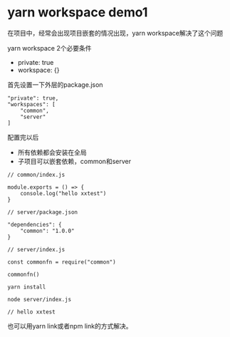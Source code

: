 # yarn workspace demo1

在项目中，经常会出现项目嵌套的情况出现，yarn workspace解决了这个问题

yarn workspace 2个必要条件

+ private: true
+ workspace: {}

首先设置一下外层的package.json

```
"private": true,
"workspaces": [
    "common",
    "server"
]
```

配置完以后

+ 所有依赖都会安装在全局
+ 子项目可以嵌套依赖，common和server

```
// common/index.js

module.exports = () => {
    console.log("hello xxtest")
}

// server/package.json

"dependencies": {
    "common": "1.0.0"
}

// server/index.js

const commonfn = require("common")

commonfn()

```

```
yarn install

node server/index.js

// hello xxtest

```

也可以用yarn link或者npm link的方式解决。